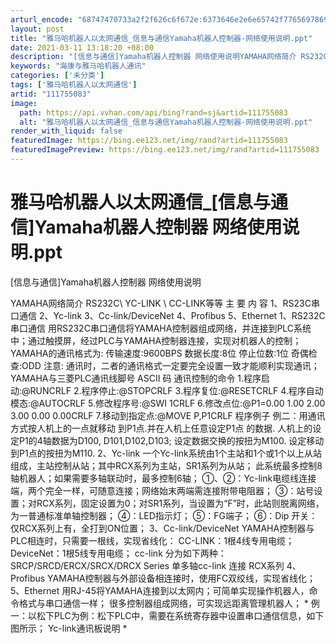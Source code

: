 ```yaml
---
arturl_encode: "68747470733a2f2f626c6f672e:6373646e2e6e65742f77656978696e5f33393539373633362f:61727469636c652f64657461696c732f313131373535303833"
layout: post
title: "雅马哈机器人以太网通信_信息与通信Yamaha机器人控制器-网络使用说明.ppt"
date: 2021-03-11 13:18:20 +08:00
description: "[信息与通信]Yamaha机器人控制器 网络使用说明YAMAHA网络简介 RS232C\\ YC-LI"
keywords: "海康与雅马哈机器人通讯"
categories: ['未分类']
tags: ['雅马哈机器人以太网通信']
artid: "111755083"
image:
  path: https://api.vvhan.com/api/bing?rand=sj&artid=111755083
  alt: "雅马哈机器人以太网通信_信息与通信Yamaha机器人控制器-网络使用说明.ppt"
render_with_liquid: false
featuredImage: https://bing.ee123.net/img/rand?artid=111755083
featuredImagePreview: https://bing.ee123.net/img/rand?artid=111755083
---
```


# 雅马哈机器人以太网通信\_[信息与通信]Yamaha机器人控制器 网络使用说明.ppt

[信息与通信]Yamaha机器人控制器 网络使用说明

YAMAHA网络简介 RS232C\ YC-LINK \ CC-LINK等等 主 要 内 容 1、RS23C串口通信 2、Yc-link 3、Cc-link/DeviceNet 4、Profibus 5、Ethernet 1、RS232C串口通信 用RS232C串口通信将YAMAHA控制器组成网络，并连接到PLC系统中；通过触摸屏，经过PLC与YAMAHA控制器连接，实现对机器人的控制； YAMAHA的通讯格式为: 传输速度:9600BPS 数据长度:8位 停止位数:1位 奇偶检查:ODD 注意: 通讯时，二者的通讯格式一定要完全设置一致才能顺利实现通讯； YAMAHA与三菱PLC通讯线脚号 ASCII 码 通讯控制的命令 1.程序启动:@RUNCRLF 2.程序停止:@STOPCRLF 3.程序复位:@RESETCRLF 4.程序自动模态:@AUTOCRLF 5.修改程序号:@SWI 1CRLF 6.修改点位:@P1=0.00 1.00 2.00 3.00 0.00 0.00CRLF 7.移动到指定点:@MOVE P,P1CRLF 程序例子 例二：用通讯方式按人机上的一点就移动 到P1点.并在人机上任意设定P1点 的数据. 人机上的设定P1的4轴数据为D100, D101,D102,D103; 设定数据交换的按扭为M100. 设定移动到P1点的按扭为M110. 2、Yc-link 一个Yc-link系统由1个主站和1个或1个以上从站组成，主站控制从站；其中RCX系列为主站，SR1系列为从站； 此系统最多控制8轴机器人；如果需要多轴联动时，最多控制6轴； ①、②：Yc-link电缆线连接端，两个完全一样，可随意连接；网络始末两端需连接附带电阻器； ③：站号设置；对RCX系列，固定设置为0；对SR1系列，当设置为“F”时，此站则脱离网络，为一普通标准单轴控制器； ④：LED指示灯； ⑤：FG端子； ⑥：Dip 开关：仅RCX系列上有，全打到ON位置； 3、Cc-link/DeviceNet YAMAHA控制器与PLC相连时，只需要一根线，实现省线化： CC-LINK：1根4线专用电缆； DeviceNet：1根5线专用电缆； cc-link 分为如下两种： SRCP/SRCD/ERCX/SRCX/DRCX Series 单多轴cc-link 连接 RCX系列 4、Profibus YAMAHA控制器与外部设备相连接时，使用FC双绞线，实现省线化； 5、Ethernet 用RJ-45将YAMAHA连接到以太网内；可简单实现操作机器人，命令格式与串口通信一样； 很多控制器组成网络，可实现远距离管理机器人； \* 例一：以松下PLC为例：松下PLC中，需要在系统寄存器中设置串口通信信息，如下图所示； Yc-link通讯板说明 \*